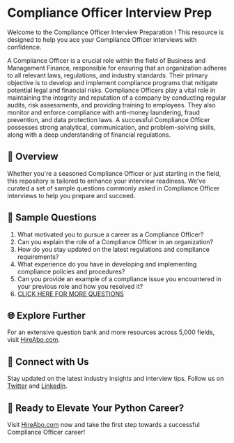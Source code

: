 # Compliance Officer Interview Prep

Welcome to the Compliance Officer Interview Preparation ! This resource is designed to help you ace your Compliance Officer interviews with confidence.

A Compliance Officer is a crucial role within the field of Business and Management Finance, responsible for ensuring that an organization adheres to all relevant laws, regulations, and industry standards. Their primary objective is to develop and implement compliance programs that mitigate potential legal and financial risks. Compliance Officers play a vital role in maintaining the integrity and reputation of a company by conducting regular audits, risk assessments, and providing training to employees. They also monitor and enforce compliance with anti-money laundering, fraud prevention, and data protection laws. A successful Compliance Officer possesses strong analytical, communication, and problem-solving skills, along with a deep understanding of financial regulations.

## 🚀 Overview

Whether you're a seasoned Compliance Officer or just starting in the field, this repository is tailored to enhance your interview readiness. We've curated a set of sample questions commonly asked in Compliance Officer interviews to help you prepare and succeed.

## 📝 Sample Questions

1. What motivated you to pursue a career as a Compliance Officer?
2. Can you explain the role of a Compliance Officer in an organization?
3. How do you stay updated on the latest regulations and compliance requirements?
4. What experience do you have in developing and implementing compliance policies and procedures?
5. Can you provide an example of a compliance issue you encountered in your previous role and how you resolved it?
6. [CLICK HERE FOR MORE QUESTIONS](https://hireabo.com/job/1_2_15/Compliance%20Officer)

## 🌐 Explore Further

For an extensive question bank and more resources across 5,000 fields, visit [HireAbo.com](https://www.hireabo.com).

## 📱 Connect with Us

Stay updated on the latest industry insights and interview tips. Follow us on [Twitter](https://twitter.com/hireabo) and [LinkedIn](https://www.linkedin.com/in/hire-abo-3609972a8/).

## 🚀 Ready to Elevate Your Python Career?

Visit [HireAbo.com](https://www.hireabo.com) now and take the first step towards a successful Compliance Officer career!